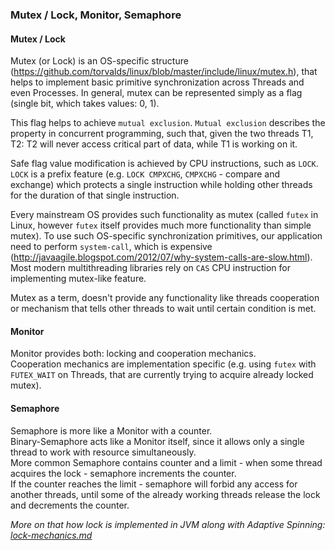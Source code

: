 ### Mutex / Lock, Monitor, Semaphore

#### Mutex / Lock
Mutex (or Lock) is an OS-specific structure (https://github.com/torvalds/linux/blob/master/include/linux/mutex.h), that helps to implement basic primitive synchronization across Threads and even Processes. In general, mutex can be represented simply as a flag (single bit, which takes values: 0, 1).  

This flag helps to achieve `mutual exclusion`. `Mutual exclusion` describes the property in concurrent programming, such that, given the two threads T1, T2: T2 will never access critical part of data, while T1 is working on it. 

Safe flag value modification is achieved by CPU instructions, such as `LOCK`.  
`LOCK` is a prefix feature (e.g. `LOCK CMPXCHG`, `CMPXCHG` - compare and exchange) which protects a single instruction while holding other threads for the duration of that single instruction.


Every mainstream OS provides such functionality as mutex (called `futex` in Linux, however `futex` itself provides much more functionality than simple mutex). To use such OS-specific synchronization primitives, our application need to perform `system-call`, which is expensive (http://javaagile.blogspot.com/2012/07/why-system-calls-are-slow.html).  
Most modern multithreading libraries rely on `CAS` CPU instruction for implementing mutex-like feature. 


Mutex as a term, doesn't provide any functionality like threads cooperation or mechanism that tells other threads to wait until certain condition is met.


#### Monitor

Monitor provides both: locking and cooperation mechanics.  
Cooperation mechanics are implementation specific (e.g. using `futex` with `FUTEX_WAIT` on Threads, that are currently trying to acquire already locked mutex).


#### Semaphore

Semaphore is more like a Monitor with a counter.  
Binary-Semaphore acts like a Monitor itself, since it allows only a single thread to work with resource simultaneously.  
More common Semaphore contains counter and a limit - when some thread acquires the lock - semaphore increments the counter.  
If the counter reaches the limit - semaphore will forbid any access for another threads, until some of the already working threads release the lock and decrements the counter.  


*More on that how lock is implemented in JVM along with Adaptive Spinning:  [lock-mechanics.md](lock-mechanics.md)*
